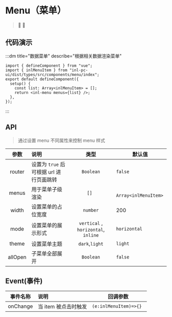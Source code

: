 # Menu（菜单）

> :tada: :100:

## 代码演示

:::dm title="数据菜单" describe="根据相关数据渲染菜单"

<script setup>
    const list = [
        {
	"name": "inl-app-ui",
	"child": [{
		"name": "工业 ui 风",
		"url": "/",
		"child": []
	}, {
		"name": "快速上手",
		"url": "/app/started",
		"child": []
	}, {
		"name": "更新日志",
		"url": "/app/log",
		"child": []
	}, {
		"name": "组件",
		"child": [{
			"name": "button(按钮1)",
			"url": "/app/button",
			"child": []
		}]
	}]
}
    ];
</script>
<template v-slot:comb>
    <inl-menu :menus="list" />
</template>

```tsx
import { defineComponent } from "vue";
import { inlMenuItem } from "inl-pc-ui/dist/types/src/components/menu/index";
export default defineComponent({
  setup() {
    const list: Array<inlMenuItem> = [];
    return <inl-menu menus={list} />;
  },
});
```

:::

## API

> 通过设置 menu 不同属性来控制 menu 样式

|  参数  | 说明                                    |                类型                 | 默认值                |
| :----: | :-------------------------------------- | :---------------------------------: | --------------------- |
| router | 设置为 `true` 后可根据 url 进行页面跳转 |              `Boolean`              | `false`               |
| menus  | 用于菜单子级渲染                        |                `[] `                | ` Array<inlMenuItem>` |
| width  | 设置菜单的占位宽度                      |              `number`               | 200                   |
|  mode  | 设置菜单的展示形式                      | `vertical` , `horizontal`, `inline` | `horizontal`          |
| theme  | 设置菜单主题                            |           `dark`,`light`            | `light`               |
| allOpen  | 子菜单全部展开                            |           `Boolean`            | `false`               |

## Event(事件)

| 事件名称 | 说明                 |        回调参数        |
| :------: | :------------------- | :--------------------: |
| onChange | 当 item 被点击时触发 | `(e:inlMenuItem)=>{} ` |
